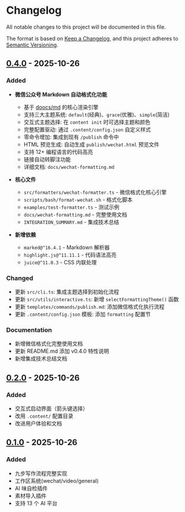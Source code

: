 # Changelog

All notable changes to this project will be documented in this file.

The format is based on [Keep a Changelog](https://keepachangelog.com/en/1.0.0/),
and this project adheres to [Semantic Versioning](https://semver.org/spec/v2.0.0.html).

## [0.4.0] - 2025-10-26

### Added

- **微信公众号 Markdown 自动格式化功能**
  - 基于 [doocs/md](https://github.com/doocs/md) 的核心渲染引擎
  - 支持三大主题系统: `default`(经典)、`grace`(优雅)、`simple`(简洁)
  - 交互式主题选择: 在 `content init` 时可选择主题和颜色
  - 完整配置驱动: 通过 `.content/config.json` 自定义样式
  - 零命令增加: 集成到现有 `/publish` 命令中
  - HTML 预览生成: 自动生成 `publish/wechat.html` 预览文件
  - 支持 12+ 编程语言的代码高亮
  - 链接自动转脚注功能
  - 详细文档: `docs/wechat-formatting.md`

- **核心文件**
  - `src/formatters/wechat-formatter.ts` - 微信格式化核心引擎
  - `scripts/bash/format-wechat.sh` - 格式化脚本
  - `examples/test-formatter.ts` - 测试示例
  - `docs/wechat-formatting.md` - 完整使用文档
  - `INTEGRATION_SUMMARY.md` - 集成技术总结

- **新增依赖**
  - `marked@^16.4.1` - Markdown 解析器
  - `highlight.js@^11.11.1` - 代码语法高亮
  - `juice@^11.0.3` - CSS 内联处理

### Changed

- 更新 `src/cli.ts`: 集成主题选择到初始化流程
- 更新 `src/utils/interactive.ts`: 新增 `selectFormattingTheme()` 函数
- 更新 `templates/commands/publish.md`: 添加微信格式化执行流程
- 更新 `.content/config.json` 模板: 添加 `formatting` 配置节

### Documentation

- 新增微信格式化完整使用文档
- 更新 README.md 添加 v0.4.0 特性说明
- 新增集成技术总结文档

## [0.2.0] - 2025-10-26

### Added

- 交互式启动界面（箭头键选择）
- 改用 `.content/` 配置目录
- 改进用户体验和文档

## [0.1.0] - 2025-10-26

### Added

- 九步写作流程完整实现
- 工作区系统(wechat/video/general)
- AI 味自检插件
- 素材导入插件
- 支持 13 个 AI 平台

[0.4.0]: https://github.com/wordflowlab/article-writer/compare/v0.2.0...v0.4.0
[0.2.0]: https://github.com/wordflowlab/article-writer/compare/v0.1.0...v0.2.0
[0.1.0]: https://github.com/wordflowlab/article-writer/releases/tag/v0.1.0

